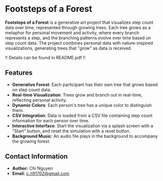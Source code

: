 # Footsteps of a Forest

**Footsteps of a Forest** is a generative art project that visualizes step count data over time, represented through growing trees. Each tree grows as a metaphor for personal movement and activity, where every branch represents a step, and the branching patterns evolve over time based on step count data. The project combines personal data with nature-inspired visualizations, generating trees that "grow" as data is received.

!! Details can be found in README.pdf !!

## Features

- **Generative Forest**: Each participant has their own tree that grows based on step count data.
- **Real-time Visualization**: Trees grow and branch out in real-time, reflecting personal activity.
- **Dynamic Colors**: Each person's tree has a unique color to distinguish them.
- **CSV Integration**: Data is loaded from a CSV file containing step count information for each person over time.
- **Interactive Interface**: Start the visualization via a splash screen with a "Start" button, and reset the simulation with a reset button.
- **Background Music**: An audio file plays in the background to accompany the growing forest.

## Contact Information
- **Author:** Chi Nguyen
- **Email:** c.n91702@gmail.com
